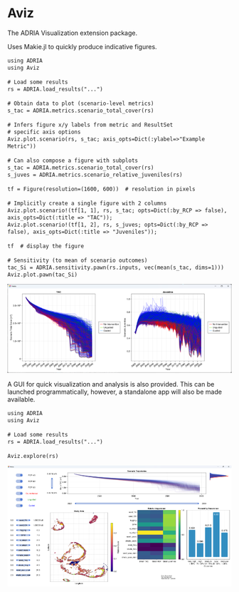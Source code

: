 # Aviz 

The ADRIA Visualization extension package.

Uses Makie.jl to quickly produce indicative figures.

```
using ADRIA
using Aviz

# Load some results
rs = ADRIA.load_results("...")

# Obtain data to plot (scenario-level metrics)
s_tac = ADRIA.metrics.scenario_total_cover(rs)

# Infers figure x/y labels from metric and ResultSet
# specific axis options
Aviz.plot.scenario(rs, s_tac; axis_opts=Dict(:ylabel=>"Example Metric"))

# Can also compose a figure with subplots
s_tac = ADRIA.metrics.scenario_total_cover(rs)
s_juves = ADRIA.metrics.scenario_relative_juveniles(rs)

tf = Figure(resolution=(1600, 600))  # resolution in pixels

# Implicitly create a single figure with 2 columns
Aviz.plot.scenario!(tf[1, 1], rs, s_tac; opts=Dict(:by_RCP => false), axis_opts=Dict(:title => "TAC"));
Aviz.plot.scenario!(tf[1, 2], rs, s_juves; opts=Dict(:by_RCP => false), axis_opts=Dict(:title => "Juveniles"));

tf  # display the figure

# Sensitivity (to mean of scenario outcomes)
tac_Si = ADRIA.sensitivity.pawn(rs.inputs, vec(mean(s_tac, dims=1)))
Aviz.plot.pawn(tac_Si)
```

![Quick scenario plots](assets/imgs/aviz_scenario.png?raw=true "Quick scenario plots")


A GUI for quick visualization and analysis is also provided.
This can be launched programmatically, however, a standalone app will also be made available.

```
using ADRIA
using Aviz

# Load some results
rs = ADRIA.load_results("...")

Aviz.explore(rs)
```

![Standalone app for data exploration](assets/imgs/aviz_app.png?raw=true "Data Exploration App")